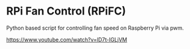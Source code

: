 # RPi Fan Control (RPiFC)

Python based script for controlling fan speed on Raspberry Pi via pwm.

https://www.youtube.com/watch?v=lD7t-IGLjVM
